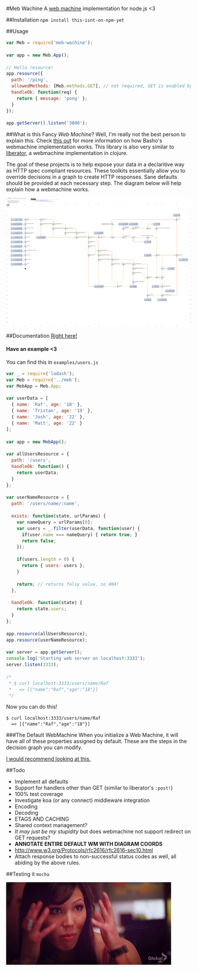#Meb Wachine
A [web machine](https://github.com/basho/webmachine/wiki) implementation
for node.js <3


##Installation
`npm install this-isnt-on-npm-yet`


##Usage

```javascript
var Meb = require('meb-wachine');

var app = new Meb.App();

// Hello resource!
app.resource({
  path: '/ping',
  allowedMethods: [Meb.methods.GET], // not required, GET is enabled by default
  handleOk: function(req) {
    return { message: 'pong' };
  }
});

app.getServer().listen('3800');
```



##What is this Fancy *Web Machine*?
Well, I'm really not the best person to explain this. Check
[this out](https://github.com/basho/webmachine/wiki) for more
information on how Basho's webmachine implementation works.
This library is also very similar to
[liberator](http://clojure-liberator.github.io/liberator/),
a webmachine implementation in clojure.


The goal of these projects is to help expose your data in a
declaritive way as HTTP spec compliant resources.
These toolkits essentially allow you to override decisions
in a graph to create HTTP responses. Sane defaults should be
provided at each necessary step. The diagram below will help
explain how a webmachine works.

![flo chart](https://raw.githubusercontent.com/rafkhan/meb-wachine/master/diagram.png)


##Documentation
[Right here!](http://rafkhan.github.io/meb-wachine/Meb.html)

#### Have an example <3

You can find this in `examples/users.js`

```javascript
var _ = require('lodash');
var Meb = require('../meb');
var MebApp = Meb.App;

var userData = [
  { name: 'Raf', age: '18' },
  { name: 'Tristan', age: '19' },
  { name: 'Josh', age: '22' },
  { name: 'Matt', age: '22' }
];

var app = new MebApp();

var allUsersResource = {
  path: '/users',
  handleOk: function() {
    return userData;
  } 
};

var userNameResource = {
  path: '/users/name/:name',

  exists: function(state, urlParams) {
    var nameQuery = urlParams[0];
    var users = _.filter(userData, function(user) {
      if(user.name === nameQuery) { return true; }
      return false;
    });

    if(users.length > 0) {
      return { users: users };
    }

    return; // returns falsy value, so 404!
  },

  handleOk: function(state) {
    return state.users;
  }
};

app.resource(allUsersResource);
app.resource(userNameResource);

var server = app.getServer();
console.log('Starting web server on localhost:3333');
server.listen(3333);

/*
 * $ curl localhost:3333/users/name/Raf
 *   => [{"name":"Raf","age":"18"}]
 */
```

Now you can do this!

```
$ curl localhost:3333/users/name/Raf
  => [{"name":"Raf","age":"18"}]
```

###The Default WebMachine
When you initialize a Web Machine, it will have all of these properties
assigned by default. These are the steps in the decision graph you can
modify.


[I would recommend looking at this.](http://rafkhan.github.io/meb-wachine/module-defaultWM.html)


##Todo
- Implement all defaults
- Support for handlers other than GET (similar to liberator's `:post!`)
- 100% test coverage
- Investigate koa (or any connect) middleware integration
- Encoding
- Decoding
- ETAGS AND CACHING
- Shared context management?
- *It may just be my stupidity* but does webmachine not support
  redirect on GET requests?
- **ANNOTATE ENTIRE DEFAULT WM WITH DIAGRAM COORDS**
- http://www.w3.org/Protocols/rfc2616/rfc2616-sec10.html
- Attach response bodies to non-successful status codes as well, all abiding
  by the above rules.

##Testing it
`mocha`

![ayy](https://raw.githubusercontent.com/rafkhan/meb-wachine/master/boom.gif)


